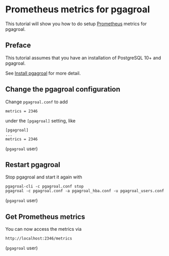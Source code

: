 # Prometheus metrics for pgagroal

This tutorial will show you how to do setup [Prometheus](https://prometheus.io/) metrics for pgagroal.

## Preface

This tutorial assumes that you have an installation of PostgreSQL 10+ and pgagroal.

See [Install pgagroal](https://github.com/pgagroal/pgagroal/blob/main/doc/tutorial/01_install.md)
for more detail.

## Change the pgagroal configuration

Change `pgagroal.conf` to add

```
metrics = 2346
```

under the `[pgagroal]` setting, like

```
[pgagroal]
...
metrics = 2346
```

(`pgagroal` user)

## Restart pgagroal

Stop pgagroal and start it again with

```
pgagroal-cli -c pgagroal.conf stop
pgagroal -c pgagroal.conf -a pgagroal_hba.conf -u pgagroal_users.conf
```

(`pgagroal` user)

## Get Prometheus metrics

You can now access the metrics via

```
http://localhost:2346/metrics
```

(`pgagroal` user)
